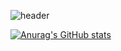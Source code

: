 ![header](https://capsule-render.vercel.app/api?type=venom&color=random&height=200&section=header&text=김민철&fontSize=40)  

[![Anurag's GitHub stats](https://github-readme-stats.vercel.app/api?username=devKMC)](https://github.com/anuraghazra/github-readme-stats)

<!--
**devKMC/devKMC** is a ✨ _special_ ✨ repository because its `README.md` (this file) appears on your GitHub profile.

Here are some ideas to get you started:

- 🔭 I’m currently working on ...
- 🌱 I’m currently learning ...
- 👯 I’m looking to collaborate on ...
- 🤔 I’m looking for help with ...
- 💬 Ask me about ...
- 📫 How to reach me: ...
- 😄 Pronouns: ...
- ⚡ Fun fact: ...
-->
